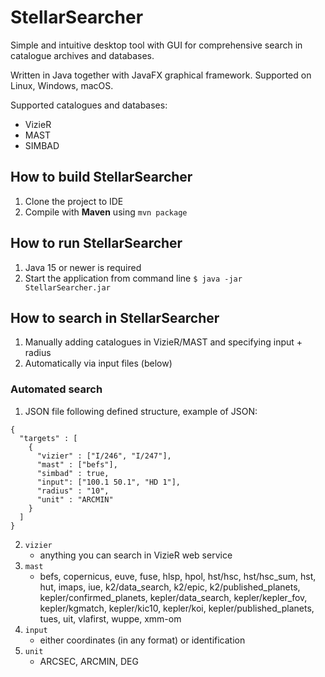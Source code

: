 # StellarSearcher

Simple and intuitive desktop tool with GUI for comprehensive search in catalogue archives and databases.

Written in Java together with JavaFX graphical framework. Supported on Linux, Windows, macOS.

Supported catalogues and databases:
* VizieR
* MAST
* SIMBAD

## How to build StellarSearcher
1. Clone the project to IDE
2. Compile with **Maven** using ```mvn package```

## How to run StellarSearcher
1. Java 15 or newer is required
2. Start the application from command line ```$ java -jar StellarSearcher.jar```

## How to search in StellarSearcher
1. Manually adding catalogues in VizieR/MAST and specifying input + radius
2. Automatically via input files (below)

### Automated search
1. JSON file following defined structure, example of JSON:
``` 
{
  "targets" : [
    {
      "vizier" : ["I/246", "I/247"],
      "mast" : ["befs"],
      "simbad" : true,
      "input": ["100.1 50.1", "HD 1"],
      "radius" : "10",
      "unit" : "ARCMIN"
    }
  ]
}
```
2. ```vizier```
   - anything you can search in VizieR web service
3. ```mast```
   - befs, copernicus, euve, fuse, hlsp, hpol, hst/hsc, hst/hsc_sum, hst, hut, imaps, iue, k2/data_search, k2/epic, k2/published_planets, kepler/confirmed_planets, kepler/data_search, kepler/kepler_fov, kepler/kgmatch, kepler/kic10, kepler/koi, kepler/published_planets, tues, uit, vlafirst, wuppe, xmm-om
4. ```input```
   - either coordinates (in any format) or identification
5. ```unit```
   - ARCSEC, ARCMIN, DEG
     
